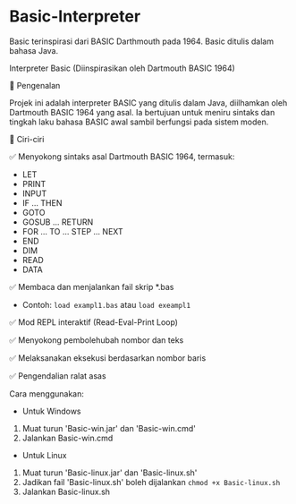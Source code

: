 # Basic-Interpreter
Basic terinspirasi dari BASIC Darthmouth pada 1964.
Basic ditulis dalam bahasa Java.

Interpreter Basic (Diinspirasikan oleh Dartmouth BASIC 1964)

📜 Pengenalan

Projek ini adalah interpreter BASIC yang ditulis dalam Java, diilhamkan oleh Dartmouth BASIC 1964 yang asal. Ia bertujuan untuk meniru sintaks dan tingkah laku bahasa BASIC awal sambil berfungsi pada sistem moden.

🚀 Ciri-ciri

✅ Menyokong sintaks asal Dartmouth BASIC 1964, termasuk:

* LET
* PRINT
* INPUT
* IF ... THEN
* GOTO
* GOSUB ... RETURN
* FOR ... TO ... STEP ... NEXT
* END
* DIM
* READ
* DATA

✅ Membaca dan menjalankan fail skrip *.bas

* Contoh:
  `load exampl1.bas`
  atau
  `load exeampl1`

✅ Mod REPL interaktif (Read-Eval-Print Loop)

✅ Menyokong pembolehubah nombor dan teks

✅ Melaksanakan eksekusi berdasarkan nombor baris

✅ Pengendalian ralat asas

Cara menggunakan:

* Untuk Windows
 1. Muat turun 'Basic-win.jar' dan 'Basic-win.cmd'
 2. Jalankan Basic-win.cmd

* Untuk Linux
1. Muat turun 'Basic-linux.jar' dan 'Basic-linux.sh'
2. Jadikan fail 'Basic-linux.sh' boleh dijalankan
    `chmod +x Basic-linux.sh`
3. Jalankan Basic-linux.sh

